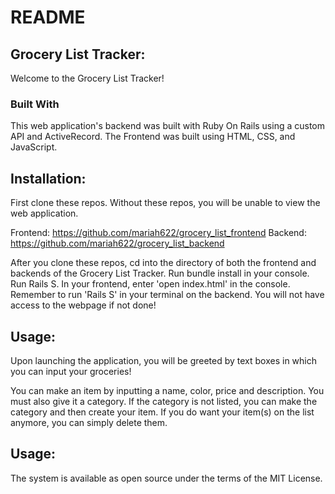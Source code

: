 # README
## Grocery List Tracker:

Welcome to the Grocery List Tracker!

### Built With
This web application's backend was built with Ruby On Rails using a custom API and ActiveRecord. The Frontend was built using HTML, CSS, and JavaScript.

## Installation:
First clone these repos. Without these repos, you will be unable to view the web application.

Frontend: https://github.com/mariah622/grocery_list_frontend
Backend: https://github.com/mariah622/grocery_list_backend

After you clone these repos, cd into the directory of both the frontend and backends of the Grocery List Tracker. Run bundle install in your console. Run Rails S. In your frontend, enter 'open index.html' in the console. Remember to run 'Rails S' in your terminal on the backend. You will not have access to the webpage if not done!

## Usage:
Upon launching the application, you will be greeted by text boxes in which you can input your groceries!

You can make an item by inputting a name, color, price and description. You must also give it a category. If the category is not listed, you can make the category and then create your item. If you do want your item(s) on the list anymore, you can simply delete them.

## Usage:
The system is available as open source under the terms of the MIT License.

